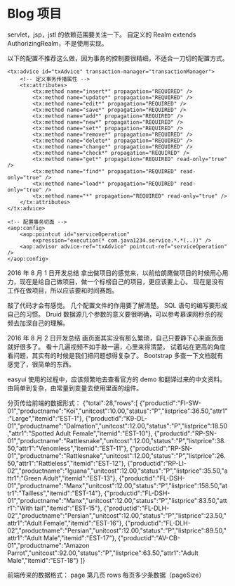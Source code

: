 # Blog 项目

servlet，jsp，jstl 的依赖范围要关注一下。
自定义的 Realm extends AuthorizingRealm，不是使用实现。


以下的配置不推荐这么做，因为事务的控制要很精细，不适合一刀切的配置方式。
<!-- 配置事务通知属性 -->
    <tx:advice id="txAdvice" transaction-manager="transactionManager">
        <!-- 定义事务传播属性 -->
        <tx:attributes>
            <tx:method name="insert*" propagation="REQUIRED" />
            <tx:method name="update*" propagation="REQUIRED" />
            <tx:method name="edit*" propagation="REQUIRED" />
            <tx:method name="save*" propagation="REQUIRED" />
            <tx:method name="add*" propagation="REQUIRED" />
            <tx:method name="new*" propagation="REQUIRED" />
            <tx:method name="set*" propagation="REQUIRED" />
            <tx:method name="remove*" propagation="REQUIRED" />
            <tx:method name="delete*" propagation="REQUIRED" />
            <tx:method name="change*" propagation="REQUIRED" />
            <tx:method name="check*" propagation="REQUIRED" />
            <tx:method name="get*" propagation="REQUIRED" read-only="true" />
            <tx:method name="find*" propagation="REQUIRED" read-only="true" />
            <tx:method name="load*" propagation="REQUIRED" read-only="true" />
            <tx:method name="*" propagation="REQUIRED" read-only="true" />
        </tx:attributes>
    </tx:advice>

    <!-- 配置事务切面 -->
    <aop:config>
        <aop:pointcut id="serviceOperation"
            expression="execution(* com.java1234.service.*.*(..))" />
        <aop:advisor advice-ref="txAdvice" pointcut-ref="serviceOperation" />
    </aop:config>


2016 年 8 月 1 日开发总结
拿出做项目的感觉来，以前给朗鹰做项目的时候用心用力，现在是给自己做项目，做一个标榜自己的项目，更应该要上心。
现在是没有工作在做项目，所以应该要和时间赛跑。


敲了代码才会有感觉。
几个配置文件的作用要了解清楚。
SQL 语句的编写要形成自己的习惯。
Druid 数据源几个参数的意义要很明确，可以参考慕课网秒杀的视频去加深自己的理解。

2016 年 8 月 2 日开发总结
画页面其实没有那么繁琐，自己只要静下心来画页面就好很多了。
看十几遍视频不如手敲一遍，心里来得清楚。
试着站在更高的角度看问题，其实有的时候是我们把问题想得复杂了。
Bootstrap 多查一下文档就有感觉了，很简单的东西。



easyui 使用的过程中，应该频繁地去查看官方的 demo 和翻译过来的中文资料。
由简单到复杂，由常量到变量去使用里面的组件。

分页传给前端的数据形式：
{"total":28,"rows":[
	{"productid":"FI-SW-01","productname":"Koi","unitcost":10.00,"status":"P","listprice":36.50,"attr1":"Large","itemid":"EST-1"},
	{"productid":"K9-DL-01","productname":"Dalmation","unitcost":12.00,"status":"P","listprice":18.50,"attr1":"Spotted Adult Female","itemid":"EST-10"},
	{"productid":"RP-SN-01","productname":"Rattlesnake","unitcost":12.00,"status":"P","listprice":38.50,"attr1":"Venomless","itemid":"EST-11"},
	{"productid":"RP-SN-01","productname":"Rattlesnake","unitcost":12.00,"status":"P","listprice":26.50,"attr1":"Rattleless","itemid":"EST-12"},
	{"productid":"RP-LI-02","productname":"Iguana","unitcost":12.00,"status":"P","listprice":35.50,"attr1":"Green Adult","itemid":"EST-13"},
	{"productid":"FL-DSH-01","productname":"Manx","unitcost":12.00,"status":"P","listprice":158.50,"attr1":"Tailless","itemid":"EST-14"},
	{"productid":"FL-DSH-01","productname":"Manx","unitcost":12.00,"status":"P","listprice":83.50,"attr1":"With tail","itemid":"EST-15"},
	{"productid":"FL-DLH-02","productname":"Persian","unitcost":12.00,"status":"P","listprice":23.50,"attr1":"Adult Female","itemid":"EST-16"},
	{"productid":"FL-DLH-02","productname":"Persian","unitcost":12.00,"status":"P","listprice":89.50,"attr1":"Adult Male","itemid":"EST-17"},
	{"productid":"AV-CB-01","productname":"Amazon Parrot","unitcost":92.00,"status":"P","listprice":63.50,"attr1":"Adult Male","itemid":"EST-18"}
]}

前端传来的数据格式：
page 第几页
rows 每页多少条数据（pageSize）

